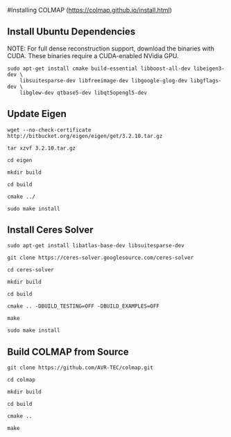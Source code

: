 #Installing COLMAP
(https://colmap.github.io/install.html)



Install Ubuntu Dependencies
---------------------------------------------------------------------------------
NOTE: For full dense reconstruction support, download the binaries with CUDA.
      These binaries require a CUDA-enabled NVidia GPU.

```
sudo apt-get install cmake build-essential libboost-all-dev libeigen3-dev \
    libsuitesparse-dev libfreeimage-dev libgoogle-glog-dev libgflags-dev \
    libglew-dev qtbase5-dev libqt5opengl5-dev
```


Update Eigen
---------------------------------------------------------------------------------
```
wget --no-check-certificate http://bitbucket.org/eigen/eigen/get/3.2.10.tar.gz

tar xzvf 3.2.10.tar.gz

cd eigen

mkdir build

cd build

cmake ../

sudo make install
```


Install Ceres Solver
---------------------------------------------------------------------------------
```
sudo apt-get install libatlas-base-dev libsuitesparse-dev

git clone https://ceres-solver.googlesource.com/ceres-solver

cd ceres-solver

mkdir build

cd build

cmake .. -DBUILD_TESTING=OFF -DBUILD_EXAMPLES=OFF

make

sudo make install
```


Build COLMAP from Source 
---------------------------------------------------------------------------------
```
git clone https://github.com/AVR-TEC/colmap.git

cd colmap

mkdir build

cd build

cmake ..

make
```
